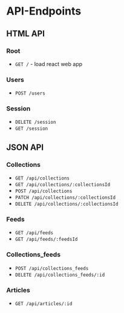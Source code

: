 # API-Endpoints

## HTML API

### Root
- `GET /` - load react web app

### Users
- `POST /users`

### Session
- `DELETE /session`
- `GET /session`

## JSON API

### Collections
- `GET /api/collections`
- `GET /api/collections/:collectionsId`
- `POST /api/collections`
- `PATCH /api/collections/:collectionsId`
- `DELETE /api/collections/:collectionsId`

### Feeds
- `GET /api/feeds`
- `GET /api/feeds/:feedsId`

### Collections_feeds
- `POST /api/collections_feeds`
- `DELETE /api/collections_feeds/:id`

### Articles
- `GET /api/articles/:id`
